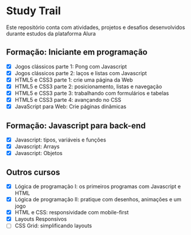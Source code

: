 # Study Trail

Este repositório conta com atividades, projetos e desafios desenvolvidos durante estudos da plataforma Alura

## Formação: Iniciante em programação

- [x] Jogos clássicos parte 1: Pong com Javascript
- [x] Jogos clássicos parte 2: laços e listas com Javascript
- [x] HTML5 e CSS3 parte 1: crie uma página da Web
- [x] HTML5 e CSS3 parte 2: posicionamento, listas e navegação
- [x] HTML5 e CSS3 parte 3: trabalhando com formulários e tabelas
- [x] HTML5 e CSS3 parte 4: avançando no CSS
- [x] JavaScript para Web: Crie páginas dinâmicas

## Formação: Javascript para back-end

- [x] Javascript: tipos, variáveis e funções
- [x] Javascript: Arrays
- [x] Javascript: Objetos

## Outros cursos

- [x] Lógica de programação I: os primeiros programas com Javascript e HTML
- [x] Lógica de programação II: pratique com desenhos, animações e um jogo
- [x] HTML e CSS: responsividade com mobile-first
- [x] Layouts Responsivos
- [ ] CSS Grid: simplificando layouts
